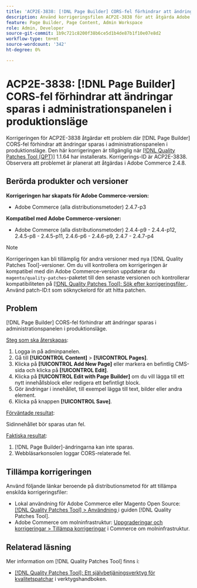 ```yaml
---
title: 'ACP2E-3838: [!DNL Page Builder] CORS-fel förhindrar att ändringar sparas i administrationspanelen i produktionsläge'
description: Använd korrigeringsfilen ACP2E-3838 för att åtgärda Adobe Commerce-problemet där  [!DNL Page Builder] CORS-fel förhindrar att ändringar sparas i administrationspanelen i produktionsläge.
feature: Page Builder, Page Content, Admin Workspace
role: Admin, Developer
source-git-commit: 1b9c721c8200f38b6ce5d1b4de87b1f10e07e8d2
workflow-type: tm+mt
source-wordcount: '342'
ht-degree: 0%

---
```



# ACP2E-3838: [!DNL Page Builder] CORS-fel förhindrar att ändringar sparas i administrationspanelen i produktionsläge

Korrigeringen för ACP2E-3838 åtgärdar ett problem där [!DNL Page Builder] CORS-fel förhindrar att ändringar sparas i administrationspanelen i produktionsläge. Den här korrigeringen är tillgänglig när [[!DNL Quality Patches Tool (QPT)]](/help/tools/quality-patches-tool/quality-patches-tool-to-self-serve-quality-patches.md) 1.1.64 har installerats. Korrigerings-ID är ACP2E-3838. Observera att problemet är planerat att åtgärdas i Adobe Commerce 2.4.8.

## Berörda produkter och versioner

**Korrigeringen har skapats för Adobe Commerce-version:**

* Adobe Commerce (alla distributionsmetoder) 2.4.7-p3

**Kompatibel med Adobe Commerce-versioner:**

* Adobe Commerce (alla distributionsmetoder) 2.4.4-p9 - 2.4.4-p12, 2.4.5-p8 - 2.4.5-p11, 2.4.6-p6 - 2.4.6-p9, 2.4.7 - 2.4.7-p4

>[!NOTE]
>
>Korrigeringen kan bli tillämplig för andra versioner med nya [!DNL Quality Patches Tool]-versioner. Om du vill kontrollera om korrigeringen är kompatibel med din Adobe Commerce-version uppdaterar du `magento/quality-patches`-paketet till den senaste versionen och kontrollerar kompatibiliteten på [[!DNL Quality Patches Tool]: Sök efter korrigeringsfiler ](https://experienceleague.adobe.com/tools/commerce-quality-patches/index.html). Använd patch-ID:t som söknyckelord för att hitta patchen.

## Problem

[!DNL Page Builder] CORS-fel förhindrar att ändringar sparas i administrationspanelen i produktionsläge.

<u>Steg som ska återskapas</u>:

1. Logga in på adminpanelen.
1. Gå till **[!UICONTROL Content]** > **[!UICONTROL Pages]**.
1. Klicka på **[!UICONTROL Add New Page]** eller markera en befintlig CMS-sida och klicka på **[!UICONTROL Edit]**.
1. Klicka på **[!UICONTROL Edit with Page Builder]** om du vill lägga till ett nytt innehållsblock eller redigera ett befintligt block.
1. Gör ändringar i innehållet, till exempel lägga till text, bilder eller andra element.
1. Klicka på knappen **[!UICONTROL Save]**.

<u>Förväntade resultat</u>:

Sidinnehållet bör sparas utan fel.

<u>Faktiska resultat</u>:

1. [!DNL Page Builder]-ändringarna kan inte sparas.
1. Webbläsarkonsolen loggar CORS-relaterade fel.

## Tillämpa korrigeringen

Använd följande länkar beroende på distributionsmetod för att tillämpa enskilda korrigeringsfiler:

* Lokal användning för Adobe Commerce eller Magento Open Source: [[!DNL Quality Patches Tool] > Användning ](/help/tools/quality-patches-tool/usage.md) i guiden [!DNL Quality Patches Tool].
* Adobe Commerce om molninfrastruktur: [Uppgraderingar och korrigeringar > Tillämpa korrigeringar](https://experienceleague.adobe.com/docs/commerce-cloud-service/user-guide/develop/upgrade/apply-patches.html) i Commerce om molninfrastruktur.

## Relaterad läsning

Mer information om [!DNL Quality Patches Tool] finns i:

* [[!DNL Quality Patches Tool]: Ett självbetjäningsverktyg för kvalitetspatchar](/help/tools/quality-patches-tool/quality-patches-tool-to-self-serve-quality-patches.md) i verktygshandboken.

